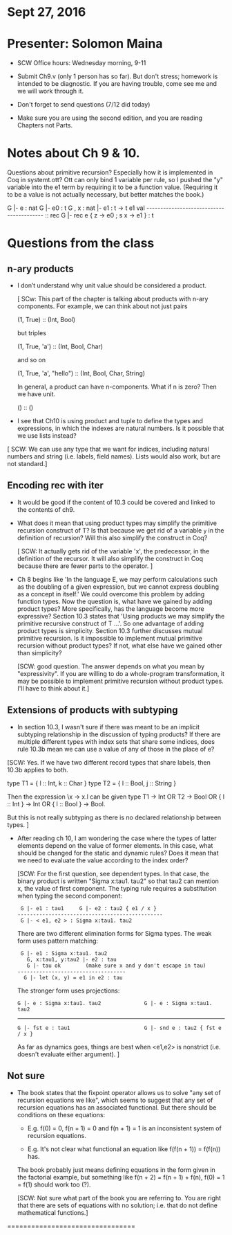 # Sept 27, 2016
# Presenter: Solomon Maina

- SCW Office hours: Wednesday morning, 9-11

- Submit Ch9.v (only 1 person has so far). But don't stress; homework is
  intended to be diagnostic. If you are having trouble, come see me and we
  will work through it.

- Don't forget to send questions (7/12 did today)

- Make sure you are using the second edition, and you are reading Chapters
  not Parts.

# Notes about Ch 9 & 10.

Questions about primitive recursion?  Especially how it is implemented in Coq
in systemt.ott?
Ott can only bind 1 variable per rule, so I pushed the "y" variable into the
e1 term by requiring it to be a function value.  (Requiring it to be a value
is not actually necessary, but better matches the book.)

G |- e : nat
G |- e0 : t
G , x : nat |- e1 : t -> t
e1 val
----------------------------------------- :: rec
G |- rec e { z -> e0 ; s x -> e1 } : t


# Questions from the class

## n-ary products

- I don’t understand why unit value should be considered a product.

  [ SCw: This part of the chapter is talking about products with n-ary components.
  For example, we can think about not just pairs

    (1, True) :: (Int, Bool)

  but triples

    (1, True, 'a') :: (Int, Bool, Char)

  and so on

    (1, True, 'a', "hello") :: (Int, Bool, Char, String)

  In general, a product can have n-components. What if n is zero?  Then we
  have unit.

    () :: ()


- I see that Ch10 is using product and tuple to define the types and
  expressions, in which the indexes are natural numbers. Is it possible that
  we use lists instead?

 [ SCW:  We can use any type that we want for indices, including natural numbers
 and string (i.e. labels, field names). Lists would also work, but are not standard.]


## Encoding rec with iter

- It would be good if the content of 10.3 could be covered and
  linked to the contents of ch9.

- What does it mean that using product types may simplify the primitive
  recursion construct of T? Is that because we get rid of a variable `y` in
  the definition of recursion? Will this also simplify the construct in Coq?

  [ SCW: It actually gets rid of the variable 'x', the predecessor, in the
    definition of the recursor. It will also simplify the construct in Coq
	 because there are fewer parts to the operator. ]


- Ch 8 begins like 'In the language E, we may perform calculations such as the
  doubling of a given expression, but we cannot express doubling as a concept
  in itself.' We could overcome this problem by adding function types. Now the
  question is, what have we gained by adding product types? More specifically,
  has the language become more expressive? Section 10.3 states that 'Using
  products we may simplify the primitive recursive construct of T ...'. So one
  advantage of adding product types is simplicity. Section 10.3 further
  discusses mutual primitive recursion. Is it impossible to implement mutual
  primitive recursion without product types? If not, what else have we gained
  other than simplicity?

  [SCW: good question. The answer depends on what you mean by "expressivity".
  If you are willing to do a whole-program transformation, it may be possible to
  implement primitive recursion without product types. I'll have to think
  about it.]


## Extensions of products with subtyping 

- In section 10.3, I wasn't sure if there was meant to be an implicit
  subtyping relationship in the discussion of typing products?
  If there are multiple different types with index sets that share some indices,
  does rule 10.3b mean we can use a value of any of those in the place of e?

[SCW: Yes.  If we have two different record types that share labels, then 10.3b
applies to both.

   type T1 = { l :: Int, k :: Char }
	type T2 = { l :: Bool, j :: String }

   Then the expression  \x -> x.l   can be given type
	T1 -> Int  OR T2 -> Bool  OR  { l :: Int } -> Int  OR { l :: Bool } -> Bool.

   But this is not really subtyping as there is no declared relationship between
	types. ]


- After reading ch 10, I am wondering the case where the types of latter
  elements depend on the value of former elements. In this case, what should be
  changed for the static and dynamic rules? Does it mean that we need to
  evaluate the value according to the index order?

  [SCW: For the first question, see dependent types. In that case, the 
  binary product is written "Sigma x:tau1. tau2" so that tau2 can mention
  x, the value of first component. The typing rule requires a substitution
  when typing the second component:

       G |- e1 : tau1     G |- e2 : tau2 { e1 / x }
      -----------------------------------------------
       G |- < e1, e2 > : Sigma x:tau1. tau2

  There are two different elimination forms for Sigma types. The weak form
  uses pattern matching:

       G |- e1 : Sigma x:tau1. tau2
		 G, x:tau1, y:tau2 |- e2 : tau
		 G |- tau ok        (make sure x and y don't escape in tau)
      -----------------------------------
		G |- let (x, y) = e1 in e2 : tau

  The stronger form uses projections:

      G |- e : Sigma x:tau1. tau2              G |- e : Sigma x:tau1. tau2
     ----------------------------            ---------------------------------
      G |- fst e : tau1                        G |- snd e : tau2 { fst e / x } 

  As far as dynamics goes, things are best when <e1,e2> is nonstrict (i.e. doesn't
  evaluate either argument). ]

## Not sure

- The book states that the fixpoint operator allows us to solve "any set of
  recursion equations we like", which seems to suggest that any set of
  recursion equations has an associated functional. But there should be
  conditions on these equations:

  + E.g. f(0) = 0, f(n + 1) = 0 and f(n + 1) = 1 is an inconsistent system of
  recursion equations.
  
  + E.g. It's not clear what functional an equation like f(f(n + 1)) = f(f(n))
  has.

  The book probably just means defining equations in the form given in the
  factorial example, but something like f(n + 2) = f(n + 1) + f(n), f(0) = 1 =
  f(1) should work too (?).

  [SCW: Not sure what part of the book you are referring to. You are right that
  there are sets of equations with no solution; i.e. that do not define
  mathematical functions.]

================================



